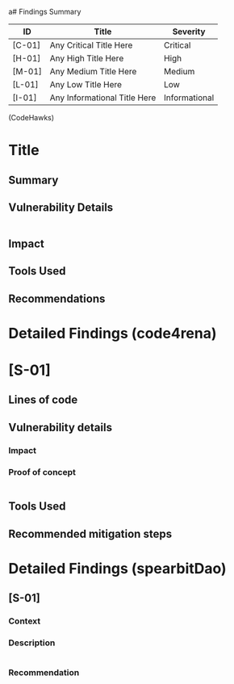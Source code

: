a# Findings Summary

| ID     | Title                        | Severity      |
| ------ | ---------------------------- | ------------- |
| [C-01] | Any Critical Title Here      | Critical      |
| [H-01] | Any High Title Here          | High          |
| [M-01] | Any Medium Title Here        | Medium        |
| [L-01] | Any Low Title Here           | Low           |
| [I-01] | Any Informational Title Here | Informational |

(CodeHawks)
# Title
## Summary

## Vulnerability Details
````solidity

````
## Impact

## Tools Used

## Recommendations


# Detailed Findings (code4rena)
# [S-01]
## Lines of code

## Vulnerability details
### Impact

### Proof of concept
````solidity

````
## Tools Used

## Recommended mitigation steps


# Detailed Findings (spearbitDao)
## [S-01]
### Context

### Description
````solidity

````
### Recommendation
````solidity

````

